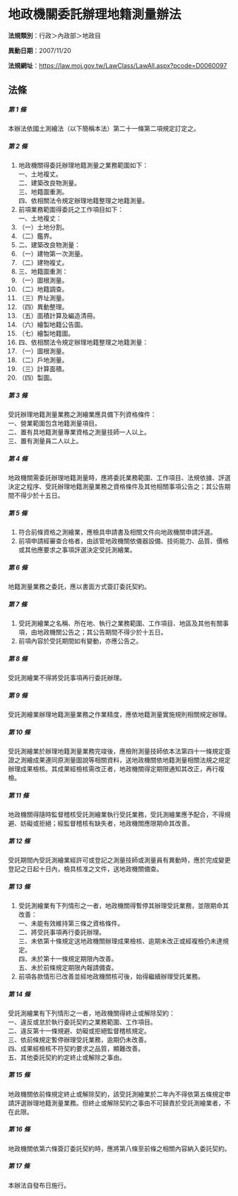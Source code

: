 # 地政機關委託辦理地籍測量辦法

**法規類別**：行政＞內政部＞地政目

**異動日期**：2007/11/20  

**法規網址**：https://law.moj.gov.tw/LawClass/LawAll.aspx?pcode=D0060097





## 法條
##### 第 1 條
本辦法依國土測繪法（以下簡稱本法）第二十一條第二項規定訂定之。

##### 第 2 條
1. 地政機關得委託辦理地籍測量之業務範圍如下：  
一、土地複丈。  
二、建築改良物測量。  
三、地籍圖重測。  
四、依相關法令規定辦理地籍整理之地籍測量。
1. 前項業務範圍得委託之工作項目如下：  
一、土地複丈：
1. （一）土地分割。
1. （二）鑑界。
1. 二、建築改良物測量：
1. （一）建物第一次測量。
1. （二）建物複丈。
1. 三、地籍圖重測：
1. （一）圖根測量。
1. （二）地籍調查。
1. （三）界址測量。
1. （四）異動整理。
1. （五）面積計算及編造清冊。
1. （六）繪製地籍公告圖。
1. （七）繪製地籍圖。
1. 四、依相關法令規定辦理地籍整理之地籍測量：
1. （一）圖根測量。
1. （二）戶地測量。
1. （三）計算面積。
1. （四）製圖。

##### 第 3 條
受託辦理地籍測量業務之測繪業應具備下列資格條件：  
一、營業範圍包含地籍測量項目。  
二、置有具地籍測量專業資格之測量技師一人以上。  
三、置有測量員二人以上。

##### 第 4 條
地政機關需委託辦理地籍測量時，應將委託業務範圍、工作項目、法規依據、評選決定之程序、受託辦理地籍測量業務之資格條件及其他相關事項公告之；其公告期間不得少於十五日。

##### 第 5 條
1. 符合前條資格之測繪業，應檢具申請書及相關文件向地政機關申請評選。
1. 前項申請經審查合格者，由該管地政機關依儀器設備、技術能力、品質、價格或其他應要求之事項評選決定受託測繪業。

##### 第 6 條
地籍測量業務之委託，應以書面方式簽訂委託契約。

##### 第 7 條
1. 受託測繪業之名稱、所在地、執行之業務範圍、工作項目、地區及其他有關事項，由地政機關公告之；其公告期間不得少於十五日。
1. 前項內容於受託期間如有變動，亦應公告之。

##### 第 8 條
受託測繪業不得將受託事項再行委託辦理。

##### 第 9 條
受託測繪業辦理地籍測量業務之作業精度，應依地籍測量實施規則相關規定辦理。

##### 第 10 條
受託測繪業於辦理地籍測量業務完竣後，應檢附測量技師依本法第四十一條規定簽證之測繪成果連同原測量圖說等相關資料，送地政機關依地籍測量相關法規之規定辦理成果檢核。其成果經檢核需改正者，地政機關得定期限通知其改正，再行複檢。

##### 第 11 條
地政機關得隨時監督稽核受託測繪業執行受託業務，受託測繪業應予配合，不得規避、妨礙或拒絕；經監督稽核有缺失者，地政機關應限期命其改善。

##### 第 12 條
受託期間內受託測繪業經許可或登記之測量技師或測量員有異動時，應於完成變更登記之日起十日內，檢具核准之文件，送地政機關備查。

##### 第 13 條
1. 受託測繪業有下列情形之一者，地政機關得暫停其辦理受託業務，並限期命其改善：  
一、未能有效維持第三條之資格條件。  
二、將受託事項再行委託辦理。  
三、未依第十條規定送地政機關辦理成果檢核、逾期未改正或經複檢仍未達規定。  
四、未於第十一條規定期限內改善。  
五、未於前條規定期限內報請備查。
1. 前項各款情形已改善並經地政機關核可後，始得繼續辦理受託業務。

##### 第 14 條
受託測繪業有下列情形之一者，地政機關得終止或解除契約：  
一、違反或怠於執行委託契約之業務範圍、工作項目。  
二、違反第十一條規避、妨礙或拒絕監督稽核規定。  
三、依前條規定暫停辦理受託業務，逾期仍未改善。  
四、成果經檢核不符契約要求之品質，顯難改善。  
五、其他委託契約約定終止或解除之事由。

##### 第 15 條
地政機關依前條規定終止或解除契約，該受託測繪業於二年內不得依第五條規定申請評選辦理地籍測量業務。但終止或解除契約之事由不可歸責於受託測繪業者，不在此限。

##### 第 16 條
地政機關依第六條簽訂委託契約時，應將第八條至前條之相關內容納入委託契約。

##### 第 17 條
本辦法自發布日施行。


